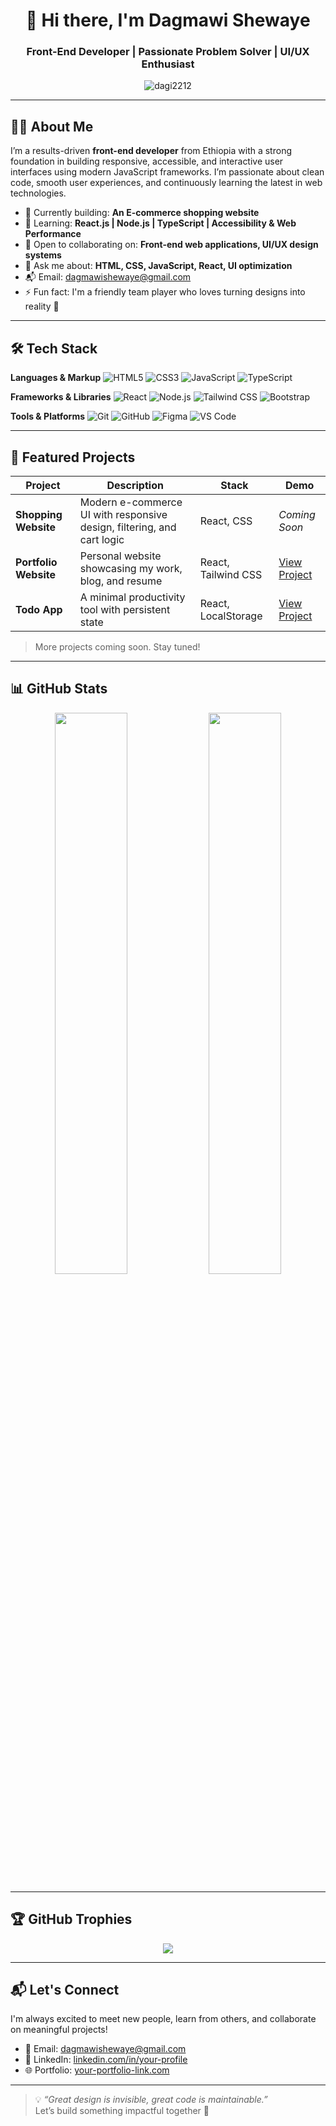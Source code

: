 <h1 align="center">👋 Hi there, I'm Dagmawi Shewaye</h1>
<h3 align="center">Front-End Developer | Passionate Problem Solver | UI/UX Enthusiast</h3>

<p align="center">
  <img src="https://komarev.com/ghpvc/?username=dagi2212&label=Profile%20views&color=0e75b6&style=flat" alt="dagi2212" />
</p>

---

## 👨‍💻 About Me

I’m a results-driven **front-end developer** from Ethiopia with a strong foundation in building responsive, accessible, and interactive user interfaces using modern JavaScript frameworks. I’m passionate about clean code, smooth user experiences, and continuously learning the latest in web technologies.

- 🔭 Currently building: **An E-commerce shopping website**
- 🌱 Learning: **React.js | Node.js | TypeScript | Accessibility & Web Performance**
- 🤝 Open to collaborating on: **Front-end web applications, UI/UX design systems**
- 💬 Ask me about: **HTML, CSS, JavaScript, React, UI optimization**
- 📬 Email: [dagmawishewaye@gmail.com](mailto:dagmawishewaye@gmail.com)
- ⚡ Fun fact: I'm a friendly team player who loves turning designs into reality 🌟

---

## 🛠 Tech Stack

**Languages & Markup**
![HTML5](https://img.shields.io/badge/-HTML5-E34F26?logo=html5&logoColor=white)
![CSS3](https://img.shields.io/badge/-CSS3-1572B6?logo=css3&logoColor=white)
![JavaScript](https://img.shields.io/badge/-JavaScript-F7DF1E?logo=javascript&logoColor=black)
![TypeScript](https://img.shields.io/badge/-TypeScript-3178C6?logo=typescript&logoColor=white)

**Frameworks & Libraries**
![React](https://img.shields.io/badge/-React-61DAFB?logo=react&logoColor=black)
![Node.js](https://img.shields.io/badge/-Node.js-339933?logo=node.js&logoColor=white)
![Tailwind CSS](https://img.shields.io/badge/-Tailwind_CSS-38B2AC?logo=tailwind-css&logoColor=white)
![Bootstrap](https://img.shields.io/badge/-Bootstrap-563D7C?logo=bootstrap&logoColor=white)

**Tools & Platforms**
![Git](https://img.shields.io/badge/-Git-F05032?logo=git&logoColor=white)
![GitHub](https://img.shields.io/badge/-GitHub-181717?logo=github&logoColor=white)
![Figma](https://img.shields.io/badge/-Figma-F24E1E?logo=figma&logoColor=white)
![VS Code](https://img.shields.io/badge/-VS_Code-007ACC?logo=visual-studio-code&logoColor=white)

---

## 💼 Featured Projects

| Project | Description | Stack | Demo |
|--------|-------------|-------|------|
| **Shopping Website** | Modern e-commerce UI with responsive design, filtering, and cart logic | React, CSS | _Coming Soon_ |
| **Portfolio Website** | Personal website showcasing my work, blog, and resume | React, Tailwind CSS | [View Project](https://your-portfolio-link.com) |
| **Todo App** | A minimal productivity tool with persistent state | React, LocalStorage | [View Project](https://your-todo-app-link.com) |

> More projects coming soon. Stay tuned!

---

## 📊 GitHub Stats

<p align="center">
  <img src="https://github-readme-stats.vercel.app/api?username=dagi2212&show_icons=true&theme=tokyonight" width="48%" />
  <img src="https://github-readme-stats.vercel.app/api/top-langs/?username=dagi2212&layout=compact&theme=tokyonight" width="48%" />
</p>

---

## 🏆 GitHub Trophies

<p align="center">
  <img src="https://github-profile-trophy.vercel.app/?username=dagi2212&theme=onedark&no-bg=true&margin-w=10" />
</p>

---

## 📬 Let's Connect

I'm always excited to meet new people, learn from others, and collaborate on meaningful projects!

- 📧 Email: [dagmawishewaye@gmail.com](mailto:dagmawishewaye@gmail.com)
- 🔗 LinkedIn: [linkedin.com/in/your-profile](https://linkedin.com)
- 🌐 Portfolio: [your-portfolio-link.com](https://your-portfolio-link.com)

---

> 💡 *“Great design is invisible, great code is maintainable.”*  
> Let’s build something impactful together 🚀



